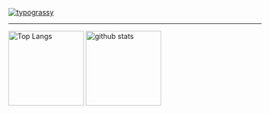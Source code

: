 <a href="https://github.com/kawarimidoll/typograssy"><img alt="typograssy" src="https://typograssy.deno.dev/api?text=Hello%20world!&speed=300&comment="></a>

---

<p align="left"> 
  <img alt="Top Langs" height="150px" src="https://github-readme-stats.vercel.app/api/top-langs/?username=pkaiy81&layout=compact&show_icons=true&theme=cobalt" />
  <img alt="github stats" height="150px" src="https://github-readme-stats.vercel.app/api?username=pkaiy81&theme=cobalt&show_icons=ture" />
</p>

<!--
**pkaiy81/pkaiy81** is a ✨ _special_ ✨ repository because its `README.md` (this file) appears on your GitHub profile.

https://typograssy.deno.dev/

Here are some ideas to get you started:

- 🔭 I’m currently working on ...
- 🌱 I’m currently learning ...
- 👯 I’m looking to collaborate on ...
- 🤔 I’m looking for help with ...
- 💬 Ask me about ...
- 📫 How to reach me: ...
- 😄 Pronouns: ...
- ⚡ Fun fact: ...
-->
